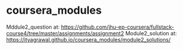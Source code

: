 # coursera_modules


Mddule2_question at: https://github.com/jhu-ep-coursera/fullstack-course4/tree/master/assignments/assignment2
Module2_solution at:	https://ityagrawal.github.io/coursera_modules/module2_solutions/
